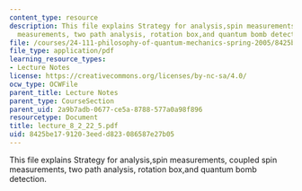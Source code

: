 ```yaml
---
content_type: resource
description: This file explains Strategy for analysis,spin measurements, coupled spin
  measurements, two path analysis, rotation box,and quantum bomb detection.
file: /courses/24-111-philosophy-of-quantum-mechanics-spring-2005/8425be1791203eedd823086587e27b05_lecture_8_2_22_5.pdf
file_type: application/pdf
learning_resource_types:
- Lecture Notes
license: https://creativecommons.org/licenses/by-nc-sa/4.0/
ocw_type: OCWFile
parent_title: Lecture Notes
parent_type: CourseSection
parent_uid: 2a9b7adb-0677-ce5a-8788-577a0a98f896
resourcetype: Document
title: lecture_8_2_22_5.pdf
uid: 8425be17-9120-3eed-d823-086587e27b05
---
```

This file explains Strategy for analysis,spin measurements, coupled spin measurements, two path analysis, rotation box,and quantum bomb detection.